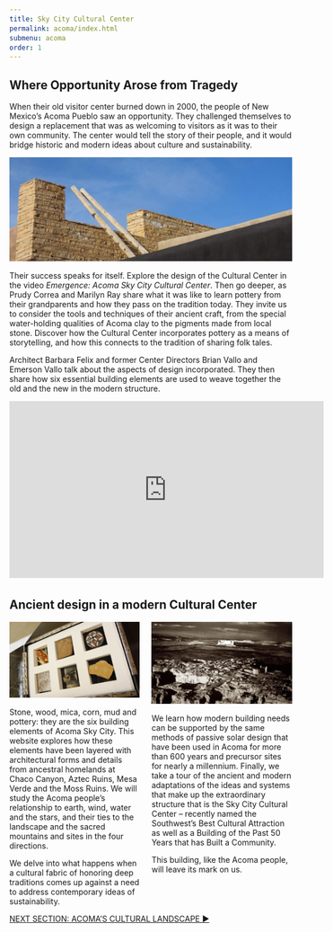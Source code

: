 ```yaml
---
title: Sky City Cultural Center
permalink: acoma/index.html
submenu: acoma
order: 1
---
```


## Where Opportunity Arose from Tragedy

When their old visitor center burned down in 2000, the people of New Mexico’s Acoma Pueblo saw an opportunity. They challenged themselves to design a replacement that was as welcoming to visitors as it was to their own community. The center would tell the story of their people, and it would bridge historic and modern ideas about culture and sustainability.

<span class="image fit"><img src="/images/acoma/skycity-031.jpg" alt="" /></span>

Their success speaks for itself. Explore the design of the Cultural Center in the video _Emergence: Acoma Sky City Cultural Center_. Then go deeper, as Prudy Correa and Marilyn Ray share what it was like to learn pottery from their grandparents and how they pass on the tradition today. They invite us to consider the tools and techniques of their ancient craft, from the special water-holding qualities of Acoma clay to the pigments made from local stone. Discover how the Cultural Center incorporates pottery as a means of storytelling, and how this connects to the tradition of sharing folk tales.

Architect Barbara Felix and former Center Directors Brian Vallo and Emerson Vallo talk about the aspects of design incorporated. They then share how six essential building elements are used to weave together the old and the new in the modern structure.

<div class="videoWrapper" style="margin-bottom: 2rem;">
  <iframe width="560" height="315" src="https://www.youtube.com/embed/4f3PYnAtvBU" frameborder="0" allow="autoplay; encrypted-media" allowfullscreen></iframe>
</div>

## Ancient design in a modern Cultural Center

<div class="columns">
  <div class="column">
    <span class="image fit"><img src="/images/acoma/6e_essential_01a.jpg" alt="" /></span>
    <p>Stone, wood, mica, corn, mud and pottery: they are the six building elements of Acoma Sky City. This website explores how these elements have been layered with architectural forms and details from ancestral homelands at Chaco Canyon, Aztec Ruins, Mesa Verde and the Moss Ruins. We will study the Acoma people’s relationship to earth, wind, water and the stars, and their ties to the landscape and the sacred mountains and sites in the four directions.</p>
    <p>We delve into what happens when a cultural fabric of honoring deep traditions comes up against a need to address contemporary ideas of sustainability.</p>
  </div>
  <div class="column">
    <span class="image fit"><img src="/images/acoma/landscape-02.jpg" alt="" /></span>
    <p>We learn how modern building needs can be supported by the same methods of passive solar design that have been used in Acoma for more than 600 years and precursor sites for nearly a millennium. Finally, we take a tour of the ancient and modern adaptations of the ideas and systems that make up the extraordinary structure that is the Sky City Cultural Center – recently named the Southwest’s Best Cultural Attraction as well as a Building of the Past 50 Years that has Built a Community.</p>
    <p>This building, like the Acoma people, will leave its mark on us.</p>
  </div>
</div>

<div class="pagination pagination-next">
  <a href="/acoma/acomas-cultural-landscape/"
     class="pagination-link">
     NEXT SECTION: ACOMA’S CULTURAL LANDSCAPE <span aria-hidden="true">▶︎</span>
  </a>
</div>

